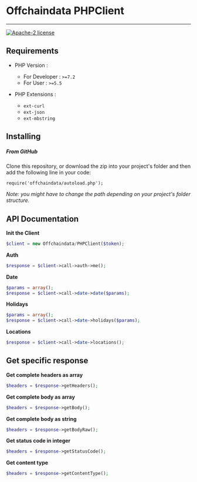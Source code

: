 # Offchaindata PHPClient

---
[![Apache-2 license](https://img.shields.io/badge/license-Apache2-brightgreen.svg)](https://www.apache.org/licenses/LICENSE-2.0)   

Requirements
-

* PHP Version :
    - For Developer : `>=7.2`
    - For User : `>=5.5`
    
* PHP Extensions :
    - `ext-curl`
    - `ext-json`
    - `ext-mbstring`
    
Installing
-----

##### From GitHub
Clone this repository, or download the zip into your project's folder and then add the following line in your code:
```
require('offchaindata/autoload.php');
```
*Note: you might have to change the path depending on your project's folder structure.*

## API Documentation

**Init the Client**
```php
$client = new Offchaindata/PHPClient($token);
```

**Auth**
```php
$response = $client->call->auth->me();
```

**Date**   
```php
$params = array();
$response = $client->call->date->date($params);
```

**Holidays**
```php
$params = array();
$response = $client->call->date->holidays($params);
```

**Locations**
```php
$response = $client->call->date->locations();
```

Get specific response
-

**Get complete headers as array**
```php
$headers = $response->getHeaders();
```

**Get complete body as array**
```php
$headers = $response->getBody();
```

**Get complete body as string**
```php
$headers = $response->getBodyRaw();
```

**Get status code in integer**
```php
$headers = $response->getStatusCode();
```

**Get content type**
```php
$headers = $response->getContentType();
```
